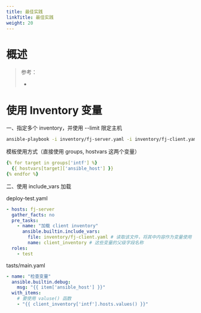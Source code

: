 ```yaml
---
title: 最佳实践
linkTitle: 最佳实践
weight: 20
---
```


# 概述

> 参考：
>
> - 

# 使用 Inventory 变量

一、指定多个 inventory，并使用 --limit 限定主机

```bash
ansible-playbook -i inventory/fj-server.yaml -i inventory/fj-client.yaml deploy-monitoring.yaml --limit FJ-BS101-JMR-Monitor
```

模板使用方式（直接使用 groups, hostvars 这两个变量）

```yaml
{% for target in groups['intf'] %}
  {{ hostvars[target]['ansible_host'] }}
{% endfor %}
```

二、使用 include_vars 加载

deploy-test.yaml

```yaml
- hosts: fj-server
  gather_facts: no
  pre_tasks:
    - name: "加载 client inventory"
      ansible.builtin.include_vars:
        file: inventory/fj-client.yaml # 读取该文件，将其中内容作为变量使用
        name: client_inventory # 这些变量的父级字段名称
  roles:
    - test
```

tasts/main.yaml

```yaml
- name: "检查变量"
  ansible.builtin.debug:
    msg: "{{ item['ansible_host'] }}"
  with_items:
    # 要使用 valuse() 函数
    - "{{ client_inventory['intf'].hosts.values() }}"
```